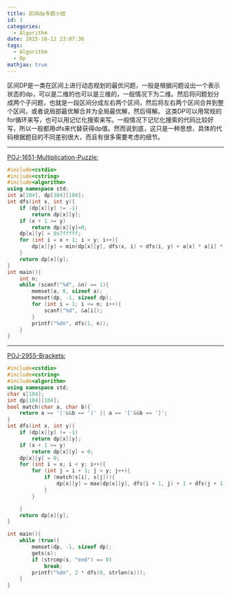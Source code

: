 ```yaml
---
title: 区间dp专题小结
id: 1
categories:
  - Algorithm
date: 2015-10-12 23:07:36
tags:
  - Algorithm
  - Dp
mathjax: true
---
```


区间DP是一类在区间上进行动态规划的最优问题，一般是根据问题设出一个表示状态的dp，可以是二维的也可以是三维的，一般情况下为二维。然后将问题划分成两个子问题，也就是一段区间分成左右两个区间，然后将左右两个区间合并到整个区间，或者说局部最优解合并为全局最优解，然后得解。
这类DP可以用常规的for循环来写，也可以用记忆化搜索来写。一般情况下记忆化搜索的代码比较好写，所以一般都用dfs来代替获得dp值。然而说到底，这只是一种思想，具体的代码根据题目的不同差别很大，而且有很多需要考虑的细节。

* * *

[POJ-1651-Multiplication-Puzzle:](http://acm.hust.edu.cn/vjudge/contest/view.action?cid=77874#problem/E)
```cpp
#include<cstdio>
#include<cstring>
#include<algorithm>
using namespace std;
int a[104], dp[104][104];
int dfs(int x, int y){
	if (dp[x][y] != -1)
		return dp[x][y];
	if (x + 1 >= y)
		return dp[x][y]=0;
	dp[x][y] = 0x7fffff;
	for (int i = x + 1; i < y; i++){
		dp[x][y] = min(dp[x][y], dfs(x, i) + dfs(i, y) + a[x] * a[i] * a[y]);
	}
	return dp[x][y];
}
int main(){
	int n;
	while (scanf("%d", &n) == 1){
		memset(a, 0, sizeof a);
		memset(dp, -1, sizeof dp);
		for (int i = 1; i <= n; i++){
			scanf("%d", &a[i]);
		}
		printf("%dn", dfs(1, n));
	}
}
```

* * *

[POJ-2955-Brackets:](http://acm.hust.edu.cn/vjudge/contest/view.action?cid=77874#problem/C)
```cpp
#include<cstdio>
#include<cstring>
#include<algorithm>
using namespace std;
char s[104];
int dp[104][104];
bool match(char a, char b){
	return a == '('&&b == ')' || a == '['&&b == ']';
}
int dfs(int x, int y){
	if (dp[x][y] != -1)
		return dp[x][y];
	if (x + 1 >= y)
		return dp[x][y] = 0;
	dp[x][y] = 0;
	for (int i = x; i < y; i++){
		for (int j = i + 1; j < y; j++){
			if (match(s[i], s[j])){
				dp[x][y] = max(dp[x][y], dfs(i + 1, j) + 1 + dfs(j + 1,y));
			}
		}

	}
	return dp[x][y];
}

int main(){
	while (true){
		memset(dp, -1, sizeof dp);
		gets(s);
		if (strcmp(s, "end") == 0)
			break;
		printf("%dn", 2 * dfs(0, strlen(s)));
	}
}
```
